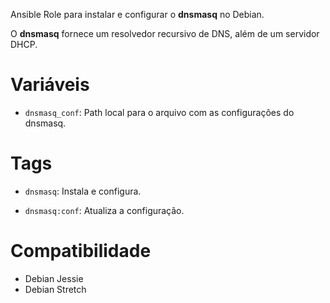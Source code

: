 Ansible Role para instalar e configurar o **dnsmasq** no Debian.

O **dnsmasq** fornece um resolvedor recursivo de DNS, além de um servidor DHCP.

# Variáveis

- `dnsmasq_conf`: Path local para o arquivo com as configurações do dnsmasq.

# Tags

- `dnsmasq`: Instala e configura.

- `dnsmasq:conf`: Atualiza a configuração.

# Compatibilidade

- Debian Jessie
- Debian Stretch
